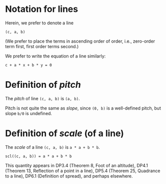 # Notation for lines

Herein, we prefer to denote a line

    (c, a, b)
    
(We prefer to place the terms in ascending order of order, i.e., zero-order term first, first order terms second.)

We prefer to write the equation of a line similarly:

    c + a * x + b * y = 0
    
# Definition of _pitch_

The _pitch_ of line `(c, a, b)` is `(a, b)`.

Pitch is not quite the same as _slope_, since `(0, b)` is a well-defined pitch, but slope `b/0` is undefined.

# Definition of _scale_ (of a line)

The _scale_ of a line `(c, a, b)` is `a * a + b * b`.

    scl((c, a, b)) = a * a + b * b

This quantity appears in DP3.4 (Theorem 8, Foot of an altitude), DP4.1 (Theorem 13, Reflection of a point in a line), DP5.4 (Theorem 25, Quadrance to a line), DP6.1 (Definition of spread), and perhaps elsewhere.

